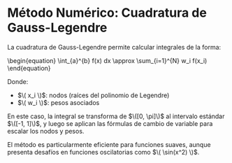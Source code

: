 # Método Numérico: Cuadratura de Gauss-Legendre

La cuadratura de Gauss-Legendre permite calcular integrales de la forma:

\begin{equation}
\int_{a}^{b} f(x) dx \approx \sum_{i=1}^{N} w_i f(x_i)
\end{equation}

Donde:

- $\( x_i \)$: nodos (raíces del polinomio de Legendre)
- $\( w_i \)$: pesos asociados


En este caso, la integral se transforma de $\([0, \pi]\)$ al intervalo estándar $\([-1, 1]\)$, y luego se aplican las fórmulas de cambio de variable para escalar los nodos y pesos.

El método es particularmente eficiente para funciones suaves, aunque presenta desafíos en funciones oscilatorias como $\( \sin(x^2) \)$.

